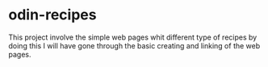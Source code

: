 # odin-recipes
This project involve the simple web pages whit different type of recipes
by doing this I will have gone through the basic creating and linking of the web pages.